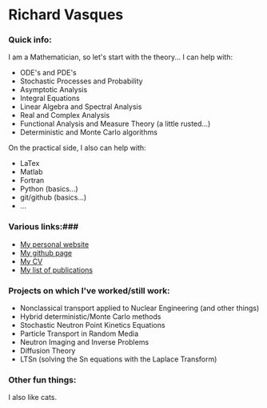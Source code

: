 # Richard Vasques

### Quick info: ###

I am a Mathematician, so let's start with the theory... I can help with:

* ODE's and PDE's
* Stochastic Processes and Probability
* Asymptotic Analysis
* Integral Equations
* Linear Algebra and Spectral Analysis
* Real and Complex Analysis
* Functional Analysis and Measure Theory (a little rusted...)
* Deterministic and Monte Carlo algorithms

On the practical side, I also can help with:

* LaTex
* Matlab
* Fortran
* Python (basics...)
* git/github (basics...)
* ...

### Various links:###

* [My personal website](https://ricvasques.github.io/)
* [My github page](https://github.com/ricvasques)
* [My CV](https://ricvasques.github.io/assets/cvdocs/CV_Pub.pdf)
* [My list of publications](https://ricvasques.github.io/assets/cvdocs/publications.pdf)

### Projects on which I've worked/still work: ###

* Nonclassical transport applied to Nuclear Engineering (and other things)
* Hybrid deterministic/Monte Carlo methods
* Stochastic Neutron Point Kinetics Equations
* Particle Transport in Random Media
* Neutron Imaging and Inverse Problems
* Diffusion Theory
* LTSn (solving the Sn equations with the Laplace Transform)

### Other fun things: ###

I also like cats.
